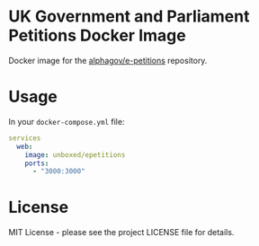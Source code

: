 # UK Government and Parliament Petitions Docker Image

Docker image for the [alphagov/e-petitions][1] repository.


# Usage

In your `docker-compose.yml` file:

``` yaml
services
  web:
    image: unboxed/epetitions
    ports:
      - "3000:3000"
```

# License

MIT License - please see the project LICENSE file for details.

[1]: https://github.com/alphagov/e-petitions
